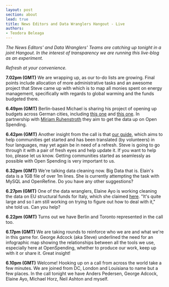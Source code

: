 ```yaml
---
layout: post
section: about
lead: true
title: News Editors and Data Wranglers Hangout - Live
authors:
- Teodora Beleaga
---
```

<em>The News Editors' and Data Wranglers' Teams are catching up tonight in a joint Hangout. In the interest of transparency we are running this live-blog as an experiment. </em>

<em>Refresh at your convenience.</em>

<strong>7.02pm (GMT)</strong> We are wrapping up, as our to-do lists are growing. Final points include allocation of more administrative tasks and an awesome project that Steve came up with which is to map all monies spent on energy management, specifically with regards to global warming and the funds budgeted there.

<strong>6.49pm (GMT)</strong> Berlin-based Michael is sharing his project of opening up budgets across German cities, including <a href="http://www.opendata-hro.de/">this one</a> and <a href=" http://opendata.devtal.de/tree.php">this one</a>. In partnership with <a tabindex="0" href="https://plus.google.com/u/0/101270320595909457186" target="_top">Miriam Ruhenstroth</a> they aim to get the data up on Open Spending.

<strong>6.42pm (GMT)</strong> Another insight from the call is that <a href="https://docs.google.com/a/okfn.org/document/d/1-RhyBc7rFgBW78160BA0mxD6cpVZ-PtfM8QL_WEoPqY/edit#heading=h.79vyyu8n203g">our guide</a>, which aims to help communities get started and has been translated (by volunteers) in four languages, may yet again be in need of a refresh. Steve is going to go through it with a pair of fresh eyes and help update it. If you want to help too, please let us know. Getting communities started as seamlessly as possible with Open Spending is very important to us.

<strong>6.32pm (GMT)</strong> We're talking data cleaning now. Big Data that is. Elain's data is a 1GB file of over 1m lines. She is currently attempting the task with MySQL and OpenRefine. Do you have any other suggestions?

<strong>6.27pm (GMT)</strong> One of the data wranglers, Elaine Ayo is working cleaning the data on EU structural funds for Italy, which she claimed <a href="http://progress.openspending.org/">here</a>. "It's quite large and so I am still working on trying to figure out how to deal with it," she told us. Can you help?

<strong>6.22pm (GMT)</strong> Turns out we have Berlin and Toronto represented in the call too.

<strong>6.17pm (GMT)</strong> We are taking rounds to reinforce who we are and what we're in this game for. George Adcock (aka Steve) underlined the need for an infographic map showing the relationships between all the tools we use, especially here at OpenSpending, whether to produce our work, keep up with it or share it. Great insight!

<strong>6.10pm (GMT)</strong> Welcome! Hooking up on a call from across the world take a few minutes. We are joined from DC, London and Louisiana to name but a few places. In the call tonight we have Anders Pedersen, George Adcock, Elaine Ayo, Michael Horz, Neil Ashton and myself.


